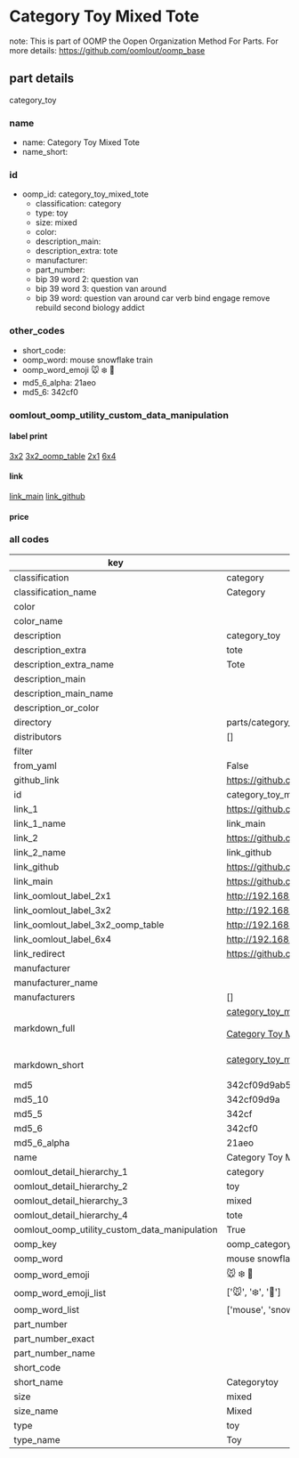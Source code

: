 # Category Toy Mixed Tote  

note: This is part of OOMP the Oopen Organization Method For Parts. For more details: https://github.com/oomlout/oomp_base

##  part details
  



category_toy



### name
* name: Category Toy Mixed Tote
* name_short: 
### id
* oomp_id: category_toy_mixed_tote
  * classification: category
  * type: toy
  * size: mixed
  * color: 
  * description_main: 
  * description_extra: tote
  * manufacturer: 
  * part_number: 
  * bip 39 word 2: question van
  * bip 39 word 3: question van around
  * bip 39 word: question van around car verb bind engage remove rebuild second biology addict

### other_codes
* short_code: 
* oomp_word: mouse snowflake train
* oomp_word_emoji :mouse: :snowflake: :train:
* md5_6_alpha: 21aeo
* md5_6: 342cf0






### oomlout_oomp_utility_custom_data_manipulation
#### label print
[3x2](http://192.168.1.245:1112/?label=oomp%2021aeo)
[3x2_oomp_table](http://192.168.1.108:1112/?label=oomp%2021aeo)
[2x1](http://192.168.1.242:1112/?label=oomp%2021aeo)
[6x4](http://192.168.1.55:1112/?label=oomp%2021aeo)    

#### link

[link_main](https://github.com/oomlout/oomlout_oomp_version_1_messy/tree/main/parts/category_toy_mixed_tote) [link_github](https://github.com/oomlout/oomlout_oomp_version_1_messy/tree/main/parts/category_toy_mixed_tote)                             

#### price







### all codes 
| key | value |  
| --- | --- |  
| classification | category |  
| classification_name | Category |  
| color |  |  
| color_name |  |  
| description | category_toy |  
| description_extra | tote |  
| description_extra_name | Tote |  
| description_main |  |  
| description_main_name |  |  
| description_or_color |   |  
| directory | parts/category_toy_mixed_tote |  
| distributors | [] |  
| filter |  |  
| from_yaml | False |  
| github_link | https://github.com/oomlout/oomlout_oomp_part_src/tree/main/parts/category_toy_mixed_tote |  
| id | category_toy_mixed_tote |  
| link_1 | https://github.com/oomlout/oomlout_oomp_version_1_messy/tree/main/parts/category_toy_mixed_tote |  
| link_1_name | link_main |  
| link_2 | https://github.com/oomlout/oomlout_oomp_version_1_messy/tree/main/parts/category_toy_mixed_tote |  
| link_2_name | link_github |  
| link_github | https://github.com/oomlout/oomlout_oomp_version_1_messy/tree/main/parts/category_toy_mixed_tote |  
| link_main | https://github.com/oomlout/oomlout_oomp_version_1_messy/tree/main/parts/category_toy_mixed_tote |  
| link_oomlout_label_2x1 | http://192.168.1.242:1112/?label=oomp%2021aeo |  
| link_oomlout_label_3x2 | http://192.168.1.245:1112/?label=oomp%2021aeo |  
| link_oomlout_label_3x2_oomp_table | http://192.168.1.108:1112/?label=oomp%2021aeo |  
| link_oomlout_label_6x4 | http://192.168.1.55:1112/?label=oomp%2021aeo |  
| link_redirect | https://github.com/oomlout/oomlout_oomp_version_1_messy/tree/main/parts/category_toy_mixed_tote |  
| manufacturer |  |  
| manufacturer_name |  |  
| manufacturers | [] |  
| markdown_full | [category_toy_mixed_tote](none)<br>[](none)<br>[Category Toy Mixed Tote](none)<br><br> |  
| markdown_short | [category_toy_mixed_tote](none)<br><br> |  
| md5 | 342cf09d9ab5e94859794224187c4d7c |  
| md5_10 | 342cf09d9a |  
| md5_5 | 342cf |  
| md5_6 | 342cf0 |  
| md5_6_alpha | 21aeo |  
| name | Category Toy Mixed Tote |  
| oomlout_detail_hierarchy_1 | category |  
| oomlout_detail_hierarchy_2 | toy |  
| oomlout_detail_hierarchy_3 | mixed |  
| oomlout_detail_hierarchy_4 | tote |  
| oomlout_oomp_utility_custom_data_manipulation | True |  
| oomp_key | oomp_category_toy_mixed_tote |  
| oomp_word | mouse snowflake train |  
| oomp_word_emoji | :mouse: :snowflake: :train: |  
| oomp_word_emoji_list | [':mouse:', ':snowflake:', ':train:'] |  
| oomp_word_list | ['mouse', 'snowflake', 'train'] |  
| part_number |  |  
| part_number_exact |  |  
| part_number_name |  |  
| short_code |  |  
| short_name | Categorytoy |  
| size | mixed |  
| size_name | Mixed |  
| type | toy |  
| type_name | Toy |  
